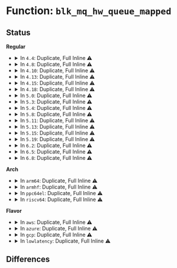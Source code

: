 # Function: <code>blk_mq_hw_queue_mapped</code>

## Status
<b>Regular</b>
<ul>
<li>
<details>
<summary>In <code>4.4</code>: Duplicate, Full Inline ⚠️</summary>

**Collision:** Static Duplication

**Inline:** Full

**Transformation:** False

**Instances:**

```
In block/blk-mq.c (ffffffff813c3394)
Location: block/blk-mq.h:116
Inline: True
Inline callers:
  - block/blk-mq.c:blk_mq_rq_timer
  - block/blk-mq.c:blk_mq_delay_queue
  - block/blk-mq.c:blk_mq_wake_waiters
```
```
In block/blk-mq-tag.c (ffffffff813c7792)
Location: block/blk-mq.h:116
Inline: True
Inline callers:
  - block/blk-mq-tag.c:blk_mq_queue_tag_busy_iter
```
</details>
</li>
<li>
<details>
<summary>In <code>4.8</code>: Duplicate, Full Inline ⚠️</summary>

**Collision:** Static Duplication

**Inline:** Full

**Transformation:** False

**Instances:**

```
In block/blk-mq.c (ffffffff81407355)
Location: block/blk-mq.h:117
Inline: True
Inline callers:
  - block/blk-mq.c:blk_mq_delay_queue
  - block/blk-mq.c:blk_mq_timeout_work
  - block/blk-mq.c:blk_mq_wake_waiters
```
```
In block/blk-mq-tag.c (ffffffff8140b9d2)
Location: block/blk-mq.h:117
Inline: True
Inline callers:
  - block/blk-mq-tag.c:blk_mq_queue_tag_busy_iter
```
</details>
</li>
<li>
<details>
<summary>In <code>4.10</code>: Duplicate, Full Inline ⚠️</summary>

**Collision:** Static Duplication

**Inline:** Full

**Transformation:** False

**Instances:**

```
In block/blk-mq.c (ffffffff81421b15)
Location: block/blk-mq.h:111
Inline: True
Inline callers:
  - block/blk-mq.c:blk_mq_delay_queue
  - block/blk-mq.c:blk_mq_run_hw_queue
  - block/blk-mq.c:blk_mq_timeout_work
  - block/blk-mq.c:blk_mq_wake_waiters
```
```
In block/blk-mq-tag.c (ffffffff81425fb9)
Location: block/blk-mq.h:111
Inline: True
Inline callers:
  - block/blk-mq-tag.c:blk_mq_queue_tag_busy_iter
```
</details>
</li>
<li>
<details>
<summary>In <code>4.13</code>: Duplicate, Full Inline ⚠️</summary>

**Collision:** Static Duplication

**Inline:** Full

**Transformation:** False

**Instances:**

```
In block/blk-mq.c (ffffffff8142fc25)
Location: block/blk-mq.h:132
Inline: True
Inline callers:
  - block/blk-mq.c:blk_mq_delay_queue
  - block/blk-mq.c:__blk_mq_delay_run_hw_queue
  - block/blk-mq.c:blk_mq_timeout_work
  - block/blk-mq.c:blk_mq_alloc_request_hctx
  - block/blk-mq.c:blk_mq_wake_waiters
```
```
In block/blk-mq-tag.c (ffffffff81433d19)
Location: block/blk-mq.h:132
Inline: True
Inline callers:
  - block/blk-mq-tag.c:blk_mq_queue_tag_busy_iter
```
</details>
</li>
<li>
<details>
<summary>In <code>4.15</code>: Duplicate, Full Inline ⚠️</summary>

**Collision:** Static Duplication

**Inline:** Full

**Transformation:** False

**Instances:**

```
In block/blk-mq.c (ffffffff8145b754)
Location: block/blk-mq.h:134
Inline: True
Inline callers:
  - block/blk-mq.c:blk_mq_exit_hctx
  - block/blk-mq.c:blk_mq_delay_queue
  - block/blk-mq.c:__blk_mq_delay_run_hw_queue
  - block/blk-mq.c:blk_mq_timeout_work
  - block/blk-mq.c:blk_mq_alloc_request_hctx
  - block/blk-mq.c:blk_mq_wake_waiters
```
```
In block/blk-mq-tag.c (ffffffff8145f9dc)
Location: block/blk-mq.h:134
Inline: True
Inline callers:
  - block/blk-mq-tag.c:blk_mq_queue_tag_busy_iter
```
</details>
</li>
<li>
<details>
<summary>In <code>4.18</code>: Duplicate, Full Inline ⚠️</summary>

**Collision:** Static Duplication

**Inline:** Full

**Transformation:** False

**Instances:**

```
In block/blk-mq.c (ffffffff8148e1e4)
Location: block/blk-mq.h:147
Inline: True
Inline callers:
  - block/blk-mq.c:blk_mq_exit_hctx
  - block/blk-mq.c:blk_mq_timeout_work
  - block/blk-mq.c:blk_mq_alloc_request_hctx
  - block/blk-mq.c:blk_mq_wake_waiters
```
```
In block/blk-mq-tag.c (ffffffff814932da)
Location: block/blk-mq.h:147
Inline: True
Inline callers:
  - block/blk-mq-tag.c:blk_mq_queue_tag_busy_iter
```
</details>
</li>
<li>
<details>
<summary>In <code>5.0</code>: Duplicate, Full Inline ⚠️</summary>

**Collision:** Static Duplication

**Inline:** Full

**Transformation:** False

**Instances:**

```
In block/blk-mq.c (ffffffff814a7ae0)
Location: block/blk-mq.h:189
Inline: True
Inline callers:
  - block/blk-mq.c:blk_mq_timeout_work
  - block/blk-mq.c:blk_mq_alloc_request_hctx
  - block/blk-mq.c:blk_mq_wake_waiters
```
```
In block/blk-mq-tag.c (ffffffff814ad29c)
Location: block/blk-mq.h:189
Inline: True
Inline callers:
  - block/blk-mq-tag.c:blk_mq_queue_tag_busy_iter
```
</details>
</li>
<li>
<details>
<summary>In <code>5.3</code>: Duplicate, Full Inline ⚠️</summary>

**Collision:** Static Duplication

**Inline:** Full

**Transformation:** False

**Instances:**

```
In block/blk-mq.c (ffffffff814d73b5)
Location: block/blk-mq.h:182
Inline: True
Inline callers:
  - block/blk-mq.c:blk_mq_exit_hctx
  - block/blk-mq.c:blk_mq_timeout_work
  - block/blk-mq.c:blk_mq_alloc_request_hctx
  - block/blk-mq.c:blk_mq_wake_waiters
```
```
In block/blk-mq-tag.c (ffffffff814db50d)
Location: block/blk-mq.h:182
Inline: True
Inline callers:
  - block/blk-mq-tag.c:blk_mq_queue_tag_busy_iter
```
</details>
</li>
<li>
<details>
<summary>In <code>5.4</code>: Duplicate, Full Inline ⚠️</summary>

**Collision:** Static Duplication

**Inline:** Full

**Transformation:** False

**Instances:**

```
In block/blk-mq.c (ffffffff814f0735)
Location: block/blk-mq.h:183
Inline: True
Inline callers:
  - block/blk-mq.c:blk_mq_exit_hctx
  - block/blk-mq.c:blk_mq_timeout_work
  - block/blk-mq.c:blk_mq_alloc_request_hctx
  - block/blk-mq.c:blk_mq_wake_waiters
```
```
In block/blk-mq-tag.c (ffffffff814f493d)
Location: block/blk-mq.h:183
Inline: True
Inline callers:
  - block/blk-mq-tag.c:blk_mq_queue_tag_busy_iter
```
</details>
</li>
<li>
<details>
<summary>In <code>5.8</code>: Duplicate, Full Inline ⚠️</summary>

**Collision:** Static Duplication

**Inline:** Full

**Transformation:** False

**Instances:**

```
In block/blk-mq.c (ffffffff81550985)
Location: block/blk-mq.h:173
Inline: True
Inline callers:
  - block/blk-mq.c:blk_mq_exit_hctx
  - block/blk-mq.c:blk_mq_timeout_work
  - block/blk-mq.c:blk_mq_alloc_request_hctx
  - block/blk-mq.c:blk_mq_wake_waiters
```
```
In block/blk-mq-tag.c (ffffffff815552f9)
Location: block/blk-mq.h:173
Inline: True
Inline callers:
  - block/blk-mq-tag.c:blk_mq_queue_tag_busy_iter
```
</details>
</li>
<li>
<details>
<summary>In <code>5.11</code>: Duplicate, Full Inline ⚠️</summary>

**Collision:** Static Duplication

**Inline:** Full

**Transformation:** False

**Instances:**

```
In block/blk-mq.c (ffffffff8156d0c5)
Location: block/blk-mq.h:180
Inline: True
Inline callers:
  - block/blk-mq.c:blk_mq_exit_hctx
  - block/blk-mq.c:blk_mq_timeout_work
  - block/blk-mq.c:blk_mq_alloc_request_hctx
  - block/blk-mq.c:blk_mq_wake_waiters
```
```
In block/blk-mq-tag.c (ffffffff815719af)
Location: block/blk-mq.h:180
Inline: True
Inline callers:
  - block/blk-mq-tag.c:blk_mq_queue_tag_busy_iter
```
</details>
</li>
<li>
<details>
<summary>In <code>5.13</code>: Duplicate, Full Inline ⚠️</summary>

**Collision:** Static Duplication

**Inline:** Full

**Transformation:** False

**Instances:**

```
In block/blk-mq.c (ffffffff81574e05)
Location: block/blk-mq.h:181
Inline: True
Inline callers:
  - block/blk-mq.c:blk_mq_exit_hctx
  - block/blk-mq.c:blk_mq_timeout_work
  - block/blk-mq.c:blk_mq_alloc_request_hctx
  - block/blk-mq.c:blk_mq_wake_waiters
```
```
In block/blk-mq-tag.c (ffffffff815799f6)
Location: block/blk-mq.h:181
Inline: True
Inline callers:
  - block/blk-mq-tag.c:blk_mq_queue_tag_busy_iter
```
</details>
</li>
<li>
<details>
<summary>In <code>5.15</code>: Duplicate, Full Inline ⚠️</summary>

**Collision:** Static Duplication

**Inline:** Full

**Transformation:** False

**Instances:**

```
In block/blk-mq.c (ffffffff815d9715)
Location: block/blk-mq.h:183
Inline: True
Inline callers:
  - block/blk-mq.c:blk_mq_exit_hctx
  - block/blk-mq.c:blk_mq_timeout_work
  - block/blk-mq.c:blk_mq_alloc_request_hctx
  - block/blk-mq.c:blk_mq_wake_waiters
```
```
In block/blk-mq-tag.c (ffffffff815decf6)
Location: block/blk-mq.h:183
Inline: True
Inline callers:
  - block/blk-mq-tag.c:blk_mq_queue_tag_busy_iter
```
</details>
</li>
<li>
<details>
<summary>In <code>5.19</code>: Duplicate, Full Inline ⚠️</summary>

**Collision:** Static Duplication

**Inline:** Full

**Transformation:** False

**Instances:**

```
In block/blk-mq.c (ffffffff816847a5)
Location: block/blk-mq.h:183
Inline: True
Inline callers:
  - block/blk-mq.c:blk_mq_exit_hctx
  - block/blk-mq.c:blk_mq_timeout_work
  - block/blk-mq.c:blk_mq_alloc_request_hctx
  - block/blk-mq.c:blk_mq_wake_waiters
```
```
In block/blk-mq-tag.c (ffffffff8168d1ad)
Location: block/blk-mq.h:183
Inline: True
Inline callers:
  - block/blk-mq-tag.c:blk_mq_queue_tag_busy_iter
```
</details>
</li>
<li>
<details>
<summary>In <code>6.2</code>: Duplicate, Full Inline ⚠️</summary>

**Collision:** Static Duplication

**Inline:** Full

**Transformation:** False

**Instances:**

```
In block/blk-mq.c (ffffffff81742435)
Location: block/blk-mq.h:184
Inline: True
Inline callers:
  - block/blk-mq.c:blk_mq_exit_hctx
  - block/blk-mq.c:blk_mq_timeout_work
  - block/blk-mq.c:blk_mq_alloc_request_hctx
  - block/blk-mq.c:blk_mq_wake_waiters
```
```
In block/blk-mq-tag.c (ffffffff8174b9ca)
Location: block/blk-mq.h:184
Inline: True
Inline callers:
  - block/blk-mq-tag.c:blk_mq_queue_tag_busy_iter
```
</details>
</li>
<li>
<details>
<summary>In <code>6.5</code>: Duplicate, Full Inline ⚠️</summary>

**Collision:** Static Duplication

**Inline:** Full

**Transformation:** False

**Instances:**

```
In block/blk-mq.c (ffffffff8177db45)
Location: block/blk-mq.h:234
Inline: True
Inline callers:
  - block/blk-mq.c:blk_mq_exit_hctx
  - block/blk-mq.c:blk_mq_timeout_work
  - block/blk-mq.c:blk_mq_alloc_request_hctx
  - block/blk-mq.c:blk_mq_wake_waiters
```
```
In block/blk-mq-tag.c (ffffffff817880ea)
Location: block/blk-mq.h:234
Inline: True
Inline callers:
  - block/blk-mq-tag.c:blk_mq_queue_tag_busy_iter
```
</details>
</li>
<li>
<details>
<summary>In <code>6.8</code>: Duplicate, Full Inline ⚠️</summary>

**Collision:** Static Duplication

**Inline:** Full

**Transformation:** False

**Instances:**

```
In block/blk-mq.c (ffffffff817c01b5)
Location: block/blk-mq.h:234
Inline: True
Inline callers:
  - block/blk-mq.c:blk_mq_exit_hctx
  - block/blk-mq.c:blk_mq_timeout_work
  - block/blk-mq.c:blk_mq_alloc_request_hctx
  - block/blk-mq.c:blk_mq_wake_waiters
```
```
In block/blk-mq-tag.c (ffffffff817ca7ba)
Location: block/blk-mq.h:234
Inline: True
Inline callers:
  - block/blk-mq-tag.c:blk_mq_queue_tag_busy_iter
```
</details>
</li>
</ul>
<b>Arch</b>
<ul>
<li>
<details>
<summary>In <code>arm64</code>: Duplicate, Full Inline ⚠️</summary>

**Collision:** Static Duplication

**Inline:** Full

**Transformation:** False

**Instances:**

```
In block/blk-mq.c (ffff8000105ee208)
Location: block/blk-mq.h:183
Inline: True
Inline callers:
  - block/blk-mq.c:blk_mq_exit_hctx
  - block/blk-mq.c:blk_mq_timeout_work
  - block/blk-mq.c:blk_mq_alloc_request_hctx
  - block/blk-mq.c:blk_mq_wake_waiters
```
```
In block/blk-mq-tag.c (ffff8000105f4794)
Location: block/blk-mq.h:183
Inline: True
Inline callers:
  - block/blk-mq-tag.c:blk_mq_queue_tag_busy_iter
```
</details>
</li>
<li>
<details>
<summary>In <code>armhf</code>: Duplicate, Full Inline ⚠️</summary>

**Collision:** Static Duplication

**Inline:** Full

**Transformation:** False

**Instances:**

```
In block/blk-mq.c (c079a348)
Location: block/blk-mq.h:183
Inline: True
Inline callers:
  - block/blk-mq.c:blk_mq_exit_hctx
  - block/blk-mq.c:blk_mq_timeout_work
  - block/blk-mq.c:blk_mq_alloc_request_hctx
  - block/blk-mq.c:blk_mq_wake_waiters
```
```
In block/blk-mq-tag.c (c07a03c4)
Location: block/blk-mq.h:183
Inline: True
Inline callers:
  - block/blk-mq-tag.c:blk_mq_queue_tag_busy_iter
```
</details>
</li>
<li>
<details>
<summary>In <code>ppc64el</code>: Duplicate, Full Inline ⚠️</summary>

**Collision:** Static Duplication

**Inline:** Full

**Transformation:** False

**Instances:**

```
In block/blk-mq.c (c000000000783efc)
Location: block/blk-mq.h:183
Inline: True
Inline callers:
  - block/blk-mq.c:blk_mq_exit_hctx
  - block/blk-mq.c:blk_mq_timeout_work
  - block/blk-mq.c:blk_mq_alloc_request_hctx
  - block/blk-mq.c:blk_mq_wake_waiters
```
```
In block/blk-mq-tag.c (c00000000078c0ac)
Location: block/blk-mq.h:183
Inline: True
Inline callers:
  - block/blk-mq-tag.c:blk_mq_queue_tag_busy_iter
```
</details>
</li>
<li>
<details>
<summary>In <code>riscv64</code>: Duplicate, Full Inline ⚠️</summary>

**Collision:** Static Duplication

**Inline:** Full

**Transformation:** False

**Instances:**

```
In block/blk-mq.c (ffffffe00042eb86)
Location: block/blk-mq.h:183
Inline: True
Inline callers:
  - block/blk-mq.c:blk_mq_exit_hctx
  - block/blk-mq.c:blk_mq_timeout_work
  - block/blk-mq.c:blk_mq_alloc_request_hctx
  - block/blk-mq.c:blk_mq_wake_waiters
```
```
In block/blk-mq-tag.c (ffffffe00043271c)
Location: block/blk-mq.h:183
Inline: True
Inline callers:
  - block/blk-mq-tag.c:blk_mq_queue_tag_busy_iter
```
</details>
</li>
</ul>
<b>Flavor</b>
<ul>
<li>
<details>
<summary>In <code>aws</code>: Duplicate, Full Inline ⚠️</summary>

**Collision:** Static Duplication

**Inline:** Full

**Transformation:** False

**Instances:**

```
In block/blk-mq.c (ffffffff814e8d15)
Location: block/blk-mq.h:183
Inline: True
Inline callers:
  - block/blk-mq.c:blk_mq_exit_hctx
  - block/blk-mq.c:blk_mq_timeout_work
  - block/blk-mq.c:blk_mq_alloc_request_hctx
  - block/blk-mq.c:blk_mq_wake_waiters
```
```
In block/blk-mq-tag.c (ffffffff814ecf1d)
Location: block/blk-mq.h:183
Inline: True
Inline callers:
  - block/blk-mq-tag.c:blk_mq_queue_tag_busy_iter
```
</details>
</li>
<li>
<details>
<summary>In <code>azure</code>: Duplicate, Full Inline ⚠️</summary>

**Collision:** Static Duplication

**Inline:** Full

**Transformation:** False

**Instances:**

```
In block/blk-mq.c (ffffffff814d9285)
Location: block/blk-mq.h:183
Inline: True
Inline callers:
  - block/blk-mq.c:blk_mq_exit_hctx
  - block/blk-mq.c:blk_mq_timeout_work
  - block/blk-mq.c:blk_mq_alloc_request_hctx
  - block/blk-mq.c:blk_mq_wake_waiters
```
```
In block/blk-mq-tag.c (ffffffff814dd46d)
Location: block/blk-mq.h:183
Inline: True
Inline callers:
  - block/blk-mq-tag.c:blk_mq_queue_tag_busy_iter
```
</details>
</li>
<li>
<details>
<summary>In <code>gcp</code>: Duplicate, Full Inline ⚠️</summary>

**Collision:** Static Duplication

**Inline:** Full

**Transformation:** False

**Instances:**

```
In block/blk-mq.c (ffffffff814e4da5)
Location: block/blk-mq.h:183
Inline: True
Inline callers:
  - block/blk-mq.c:blk_mq_exit_hctx
  - block/blk-mq.c:blk_mq_timeout_work
  - block/blk-mq.c:blk_mq_alloc_request_hctx
  - block/blk-mq.c:blk_mq_wake_waiters
```
```
In block/blk-mq-tag.c (ffffffff814e8fad)
Location: block/blk-mq.h:183
Inline: True
Inline callers:
  - block/blk-mq-tag.c:blk_mq_queue_tag_busy_iter
```
</details>
</li>
<li>
<details>
<summary>In <code>lowlatency</code>: Duplicate, Full Inline ⚠️</summary>

**Collision:** Static Duplication

**Inline:** Full

**Transformation:** False

**Instances:**

```
In block/blk-mq.c (ffffffff814fc4b5)
Location: block/blk-mq.h:183
Inline: True
Inline callers:
  - block/blk-mq.c:blk_mq_exit_hctx
  - block/blk-mq.c:blk_mq_timeout_work
  - block/blk-mq.c:blk_mq_alloc_request_hctx
  - block/blk-mq.c:blk_mq_wake_waiters
```
```
In block/blk-mq-tag.c (ffffffff81501f70)
Location: block/blk-mq.h:183
Inline: True
Inline callers:
  - block/blk-mq-tag.c:blk_mq_queue_tag_busy_iter
```
</details>
</li>
</ul>

## Differences

